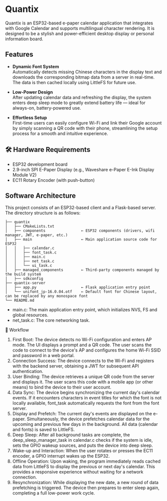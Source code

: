 # Quantix
Quantix is an ESP32-based e-paper calendar application that integrates with Google Calendar and supports multilingual character rendering. It is designed to be a stylish and power-efficient desktop display or personal information board.

## Features
- **Dynamic Font System**  
  Automatically detects missing Chinese characters in the display text and downloads the corresponding bitmap data from a server in real-time. The data is then cached locally using LittleFS for future use.

- **Low-Power Design**  
  After updating calendar data and refreshing the display, the system enters deep sleep mode to greatly extend battery life — ideal for always-on, battery-powered use.

- **Effortless Setup**  
  First-time users can easily configure Wi-Fi and link their Google account by simply scanning a QR code with their phone, streamlining the setup process for a smooth and intuitive experience.

## 🛠️ Hardware Requirements
* ESP32 development board
* 2.9-inch SPI E-Paper Display (e.g., Waveshare e-Paper E-Ink Display Module V2)
* EC11 Rotary Encoder (with push-button)

## Software Architecture
This project consists of an ESP32-based client and a Flask-based server.
The directory structure is as follows:

```
├── quantix
│   ├── CMakeLists.txt
│   ├── components                ← ESP32 components (drivers, wifi manager, JWT, e-paper, etc.)
│   ├── main                      ← Main application source code for ESP32
│   │   ├── calendar.c
│   │   ├── font_task.c
│   │   ├── main.c                
│   │   ├── net_task.c            
│   │   └── ui_task.c
│   ├── managed_components        ← Third-party components managed by the build system
│   ├── sdkconfig
├── quantix-server
│   ├── app.py                    ← Flask application entry point    
│   └── unifont_jp-16.0.04.otf    ← Default font for Chinese layout, can be replaced by any monospace font
└── README.md

```
* main.c: The main application entry point, which initializes NVS, FS and global resources.
* net_task.c: The core networking task.

🔄 Workflow
1. First Boot: The device detects no Wi-Fi configuration and enters AP mode. The UI displays a prompt and a QR code. The user scans the code to connect to the device's AP and configures the home Wi-Fi SSID and password in a web portal.
2. Connection Success: The device connects to the Wi-Fi and registers with the backend server, obtaining a JWT for subsequent API authentication.
3. User Binding: The device retrieves a unique QR code from the server and displays it. The user scans this code with a mobile app (or other means) to bind the device to their user account.
4. Data Sync: The device begins synchronizing the current day's calendar events. If it encounters characters in event titles for which the font is not locally available, font_task automatically requests the font from the font server.
5. Display and Prefetch: The current day's events are displayed on the e-paper. Simultaneously, the device prefetches calendar data for the upcoming and previous few days in the background. All data (calendar and fonts) is saved to LittleFS.
6. Deep Sleep: After all background tasks are complete, the deep_sleep_manager_task in calendar.c checks if the system is idle, sets the GPIO wakeup sources, and puts the device into deep sleep.
7. Wake-up and Interaction: When the user rotates or presses the EC11 encoder, a GPIO interrupt wakes up the ESP32.
8. Offline Operation: Upon waking, the program immediately reads cached data from LittleFS to display the previous or next day's calendar. This provides a responsive experience without waiting for a network connection.
9. Resynchronization: While displaying the new date, a new round of data prefetching is triggered. The device then prepares to enter sleep again, completing a full low-power work cycle.
